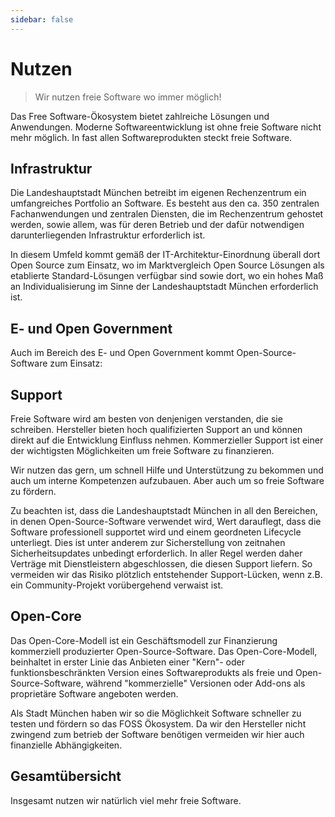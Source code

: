 ```yaml
---
sidebar: false
---
```


<script setup>
import TagTile from "../.vitepress/components/TagTile.vue";
import TagList from "../.vitepress/components/TagList.vue";
</script>

# Nutzen

> Wir nutzen freie Software wo immer möglich!  

Das Free Software-Ökosystem bietet zahlreiche Lösungen und Anwendungen.
Moderne Softwareentwicklung ist ohne freie Software nicht mehr möglich.
In fast allen Softwareprodukten steckt freie Software.


## Infrastruktur

Die Landeshauptstadt München betreibt im eigenen Rechenzentrum ein umfangreiches Portfolio an Software. 
Es besteht aus den ca. 350 zentralen Fachanwendungen und zentralen Diensten, die im Rechenzentrum gehostet werden, sowie allem, was für deren Betrieb und der dafür notwendigen darunterliegenden Infrastruktur erforderlich ist.

In diesem Umfeld kommt gemäß der IT-Architektur-Einordnung überall dort Open Source zum Einsatz, wo im Marktvergleich Open Source Lösungen als etablierte Standard-Lösungen verfügbar sind sowie dort, wo ein hohes Maß an Individualisierung im Sinne der Landeshauptstadt München erforderlich ist.

<TagTile :tag-names="['infrastruktur']" />

## E- und Open Government 

Auch im Bereich des E- und Open Government kommt Open-Source-Software zum Einsatz:

<TagTile :tag-names="['opengovernment']" />

## Support

Freie Software wird am besten von denjenigen verstanden, die sie schreiben.
Hersteller bieten hoch qualifizierten Support an und können direkt auf die Entwicklung Einfluss nehmen.
Kommerzieller Support ist einer der wichtigsten Möglichkeiten um freie Software zu finanzieren.

Wir nutzen das gern, um schnell Hilfe und Unterstützung zu bekommen und auch um interne Kompetenzen aufzubauen.
Aber auch um so freie Software zu fördern.

Zu beachten ist, dass die Landeshauptstadt München in all den Bereichen, in denen Open-Source-Software verwendet wird, Wert darauflegt, dass die Software professionell supportet wird und einem geordneten Lifecycle unterliegt.
Dies ist unter anderem zur Sicherstellung von zeitnahen Sicherheitsupdates unbedingt erforderlich. 
In aller Regel werden daher Verträge mit Dienstleistern abgeschlossen, die diesen Support liefern. 
So vermeiden wir das Risiko plötzlich entstehender Support-Lücken, wenn z.B. ein Community-Projekt vorübergehend verwaist ist.

<TagTile :tag-names="['support']" />

## Open-Core

Das Open-Core-Modell ist ein Geschäftsmodell zur Finanzierung kommerziell produzierter Open-Source-Software.
Das Open-Core-Modell, beinhaltet in erster Linie das Anbieten einer "Kern"- oder funktionsbeschränkten Version eines Softwareprodukts als freie und Open-Source-Software, 
während "kommerzielle" Versionen oder Add-ons als proprietäre Software angeboten werden.

Als Stadt München haben wir so die Möglichkeit Software schneller zu testen und fördern so das FOSS Ökosystem.
Da wir den Hersteller nicht zwingend zum betrieb der Software benötigen vermeiden wir hier auch finanzielle Abhängigkeiten. 

<TagTile :tag-names="['opencore']" />


## Gesamtübersicht

Insgesamt nutzen wir natürlich viel mehr freie Software.

<TagList tag-name="foss" />
